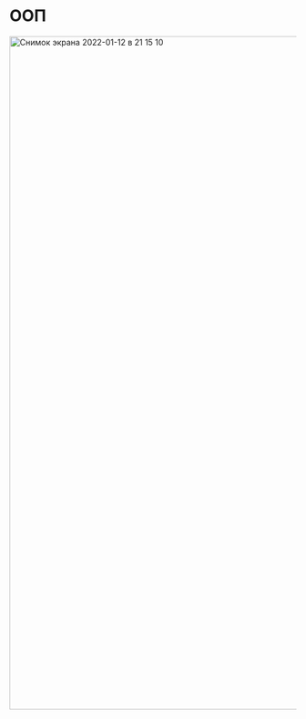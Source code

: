 # ООП 

<img width="1182" alt="Снимок экрана 2022-01-12 в 21 15 10" src="https://user-images.githubusercontent.com/45273279/149199015-eedbbd7f-2626-4544-9d8a-e8539aec69e3.png">


